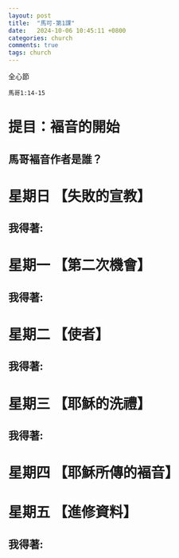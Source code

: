 ```yaml
---
layout: post
title:  "馬可-第1課"
date:   2024-10-06 10:45:11 +0800
categories: church
comments: true
tags: church 
---
```


全心節
~~~
馬哥1:14-15
~~~

# 提目：褔音的開始

## 馬哥褔音作者是誰？




# 星期日 【失敗的宣教】 



## 我得著:


# 星期一 【第二次機會】


## 我得著:


# 星期二 【使者】


## 我得著:

# 星期三 【耶穌的洗禮】


## 我得著:


# 星期四 【耶穌所傳的褔音】 


# 星期五 【進修資料】 


## 我得著:
